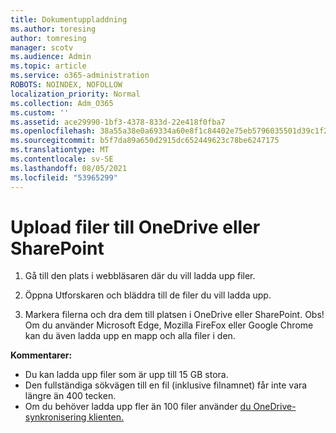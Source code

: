 ```yaml
---
title: Dokumentuppladdning
ms.author: toresing
author: tomresing
manager: scotv
ms.audience: Admin
ms.topic: article
ms.service: o365-administration
ROBOTS: NOINDEX, NOFOLLOW
localization_priority: Normal
ms.collection: Adm_O365
ms.custom: ''
ms.assetid: ace29990-1bf3-4378-833d-22e418f0fba7
ms.openlocfilehash: 38a55a38e0a69334a60e8f1c84402e75eb5796035501d39c1f217fe194dae432
ms.sourcegitcommit: b5f7da89a650d2915dc652449623c78be6247175
ms.translationtype: MT
ms.contentlocale: sv-SE
ms.lasthandoff: 08/05/2021
ms.locfileid: "53965299"
---
```

# <a name="upload-files-to-onedrive-or-sharepoint"></a>Upload filer till OneDrive eller SharePoint

1. Gå till den plats i webbläsaren där du vill ladda upp filer.
    
2. Öppna Utforskaren och bläddra till de filer du vill ladda upp.
    
3. Markera filerna och dra dem till platsen i OneDrive eller SharePoint. Obs! Om du använder Microsoft Edge, Mozilla FireFox eller Google Chrome kan du även ladda upp en mapp och alla filer i den.
    
**Kommentarer:**

- Du kan ladda upp filer som är upp till 15 GB stora. 
- Den fullständiga sökvägen till en fil (inklusive filnamnet) får inte vara längre än 400 tecken. 
- Om du behöver ladda upp fler än 100 filer använder [du OneDrive-synkronisering klienten.](https://go.microsoft.com/fwlink/?linkid=866427) 
  

